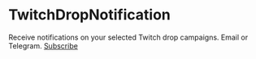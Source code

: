 # TwitchDropNotification
 Receive notifications on your selected Twitch drop campaigns. Email or Telegram. [Subscribe](https://twitchdropnotif.pythonanywhere.com/)
